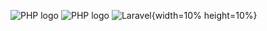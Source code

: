 ![PHP logo](https://www.pngkit.com/png/detail/269-2693667_lamp-stack-is-a-popular-open-source-web.png)
![PHP logo](https://wpcom.files.wordpress.com/2017/11/cropped-wordpress.png?w=200)
![Laravel](https://i.pinimg.com/736x/ab/8b/5e/ab8b5ea6637ebd8e5755c838d952b8c1.jpg){width=10% height=10%}


